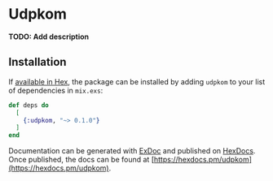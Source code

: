 # Udpkom

**TODO: Add description**

## Installation

If [available in Hex](https://hex.pm/docs/publish), the package can be installed
by adding `udpkom` to your list of dependencies in `mix.exs`:

```elixir
def deps do
  [
    {:udpkom, "~> 0.1.0"}
  ]
end
```

Documentation can be generated with [ExDoc](https://github.com/elixir-lang/ex_doc)
and published on [HexDocs](https://hexdocs.pm). Once published, the docs can
be found at [https://hexdocs.pm/udpkom](https://hexdocs.pm/udpkom).

